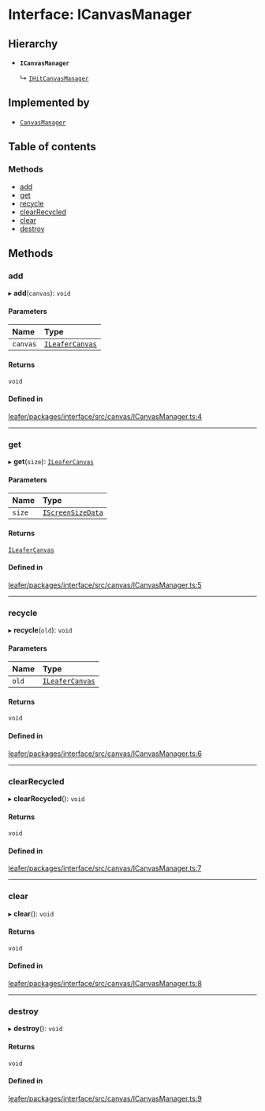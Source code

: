 # Interface: ICanvasManager

## Hierarchy

- **`ICanvasManager`**

  ↳ [`IHitCanvasManager`](IHitCanvasManager.md)

## Implemented by

- [`CanvasManager`](../classes/CanvasManager.md)

## Table of contents

### Methods

- [add](ICanvasManager.md#add)
- [get](ICanvasManager.md#get)
- [recycle](ICanvasManager.md#recycle)
- [clearRecycled](ICanvasManager.md#clearrecycled)
- [clear](ICanvasManager.md#clear)
- [destroy](ICanvasManager.md#destroy)

## Methods

### add

▸ **add**(`canvas`): `void`

#### Parameters

| Name | Type |
| :------ | :------ |
| `canvas` | [`ILeaferCanvas`](ILeaferCanvas.md) |

#### Returns

`void`

#### Defined in

[leafer/packages/interface/src/canvas/ICanvasManager.ts:4](https://github.com/leaferjs/leafer/blob/27e942d/packages/interface/src/canvas/ICanvasManager.ts#L4)

___

### get

▸ **get**(`size`): [`ILeaferCanvas`](ILeaferCanvas.md)

#### Parameters

| Name | Type |
| :------ | :------ |
| `size` | [`IScreenSizeData`](IScreenSizeData.md) |

#### Returns

[`ILeaferCanvas`](ILeaferCanvas.md)

#### Defined in

[leafer/packages/interface/src/canvas/ICanvasManager.ts:5](https://github.com/leaferjs/leafer/blob/27e942d/packages/interface/src/canvas/ICanvasManager.ts#L5)

___

### recycle

▸ **recycle**(`old`): `void`

#### Parameters

| Name | Type |
| :------ | :------ |
| `old` | [`ILeaferCanvas`](ILeaferCanvas.md) |

#### Returns

`void`

#### Defined in

[leafer/packages/interface/src/canvas/ICanvasManager.ts:6](https://github.com/leaferjs/leafer/blob/27e942d/packages/interface/src/canvas/ICanvasManager.ts#L6)

___

### clearRecycled

▸ **clearRecycled**(): `void`

#### Returns

`void`

#### Defined in

[leafer/packages/interface/src/canvas/ICanvasManager.ts:7](https://github.com/leaferjs/leafer/blob/27e942d/packages/interface/src/canvas/ICanvasManager.ts#L7)

___

### clear

▸ **clear**(): `void`

#### Returns

`void`

#### Defined in

[leafer/packages/interface/src/canvas/ICanvasManager.ts:8](https://github.com/leaferjs/leafer/blob/27e942d/packages/interface/src/canvas/ICanvasManager.ts#L8)

___

### destroy

▸ **destroy**(): `void`

#### Returns

`void`

#### Defined in

[leafer/packages/interface/src/canvas/ICanvasManager.ts:9](https://github.com/leaferjs/leafer/blob/27e942d/packages/interface/src/canvas/ICanvasManager.ts#L9)
